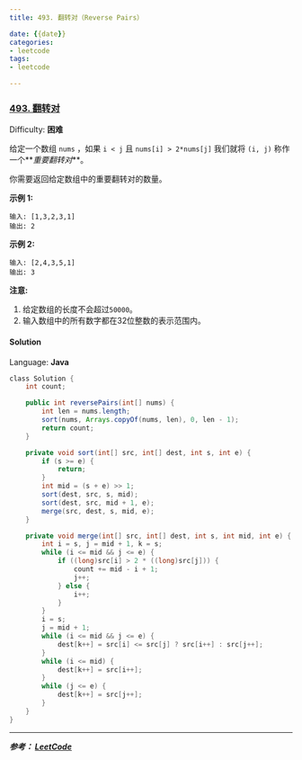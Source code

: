 ```yaml
---
title: 493. 翻转对（Reverse Pairs）

date: {{date}}
categories:
- leetcode
tags:
- leetcode

---
```

### [493\. 翻转对](https://leetcode-cn.com/problems/reverse-pairs/)

Difficulty: **困难**


给定一个数组 `nums` ，如果 `i < j` 且 `nums[i] > 2*nums[j]` 我们就将 `(i, j)` 称作一个**_重要翻转对_**。

你需要返回给定数组中的重要翻转对的数量。

**示例 1:**

```
输入: [1,3,2,3,1]
输出: 2
```

**示例 2:**

```
输入: [2,4,3,5,1]
输出: 3
```

**注意:**

1.  给定数组的长度不会超过`50000`。
2.  输入数组中的所有数字都在32位整数的表示范围内。


#### Solution

Language: **Java**

```java
​class Solution {
    int count;

    public int reversePairs(int[] nums) {
        int len = nums.length;
        sort(nums, Arrays.copyOf(nums, len), 0, len - 1);
        return count;
    }

    private void sort(int[] src, int[] dest, int s, int e) {
        if (s >= e) {
            return;
        }
        int mid = (s + e) >> 1;
        sort(dest, src, s, mid);
        sort(dest, src, mid + 1, e);
        merge(src, dest, s, mid, e);
    }

    private void merge(int[] src, int[] dest, int s, int mid, int e) {
        int i = s, j = mid + 1, k = s;
        while (i <= mid && j <= e) {
            if ((long)src[i] > 2 * ((long)src[j])) {
                count += mid - i + 1;
                j++;
            } else {
                i++;
            }
        }
        i = s;
        j = mid + 1;
        while (i <= mid && j <= e) {
            dest[k++] = src[i] <= src[j] ? src[i++] : src[j++];
        }
        while (i <= mid) {
            dest[k++] = src[i++];
        }
        while (j <= e) {
            dest[k++] = src[j++];
        }
    }
}
```

---
***参考：
[LeetCode](https://leetcode-cn.com/problems/reverse-pairs/)***
